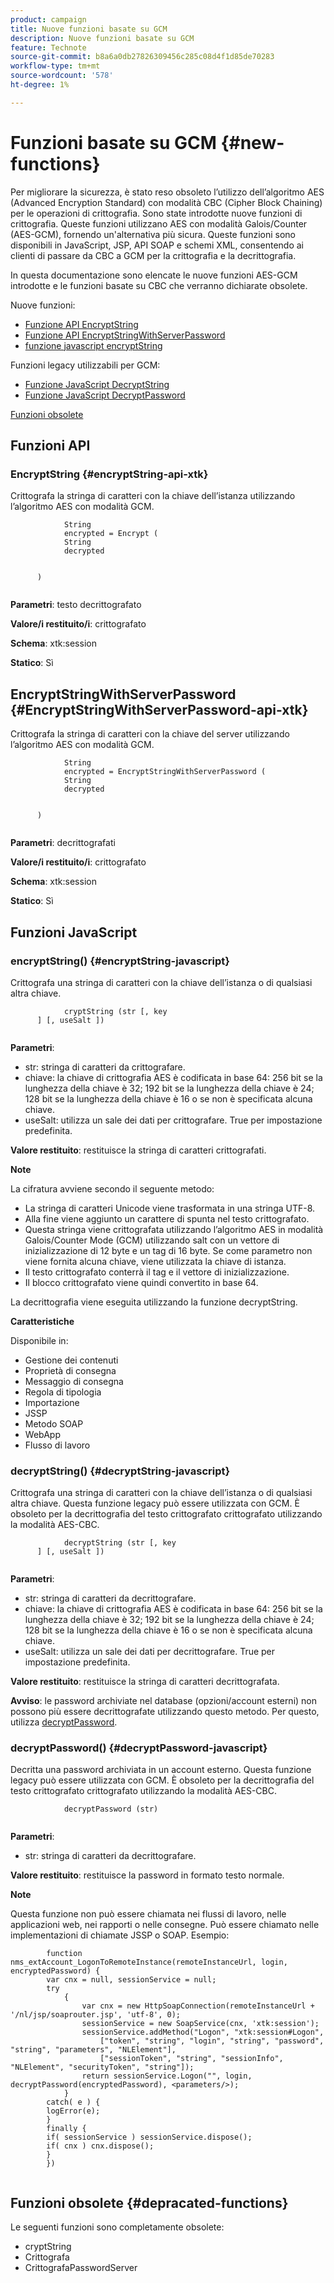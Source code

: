```yaml
---
product: campaign
title: Nuove funzioni basate su GCM
description: Nuove funzioni basate su GCM
feature: Technote
source-git-commit: b8a6a0db27826309456c285c08d4f1d85de70283
workflow-type: tm+mt
source-wordcount: '578'
ht-degree: 1%

---
```


# Funzioni basate su GCM {#new-functions}

Per migliorare la sicurezza, è stato reso obsoleto l’utilizzo dell’algoritmo AES (Advanced Encryption Standard) con modalità CBC (Cipher Block Chaining) per le operazioni di crittografia. Sono state introdotte nuove funzioni di crittografia. Queste funzioni utilizzano AES con modalità Galois/Counter (AES-GCM), fornendo un&#39;alternativa più sicura. Queste funzioni sono disponibili in JavaScript, JSP, API SOAP e schemi XML, consentendo ai clienti di passare da CBC a GCM per la crittografia e la decrittografia.

In questa documentazione sono elencate le nuove funzioni AES-GCM introdotte e le funzioni basate su CBC che verranno dichiarate obsolete.

Nuove funzioni:

* [Funzione API EncryptString](#encryptString-api-xtk)
* [Funzione API EncryptStringWithServerPassword](#EncryptStringWithServerPassword-api-xtk)
* [funzione javascript encryptString](#encryptString-javascript)

Funzioni legacy utilizzabili per GCM:

* [Funzione JavaScript DecryptString](#decryptString-javascript)
* [Funzione JavaScript DecryptPassword](#decryptPassword-javascript)

[Funzioni obsolete](#depracated-functions)

## Funzioni API

### EncryptString {#encryptString-api-xtk}

Crittografa la stringa di caratteri con la chiave dell’istanza utilizzando l’algoritmo AES con modalità GCM.

```
            String 
            encrypted = Encrypt (
            String       
            decrypted
            

      )
         
```

**Parametri**: testo decrittografato

**Valore/i restituito/i**: crittografato

**Schema**: xtk:session

**Statico**: Sì

## EncryptStringWithServerPassword {#EncryptStringWithServerPassword-api-xtk}

Crittografa la stringa di caratteri con la chiave del server utilizzando l’algoritmo AES con modalità GCM.


```
            String 
            encrypted = EncryptStringWithServerPassword (
            String       
            decrypted
            

      )
         
```

**Parametri**: decrittografati

**Valore/i restituito/i**: crittografato

**Schema**: xtk:session

**Statico**: Sì

## Funzioni JavaScript

### encryptString() {#encryptString-javascript}

Crittografa una stringa di caratteri con la chiave dell’istanza o di qualsiasi altra chiave.

```
            cryptString (str [, key
      ] [, useSalt ])
         
```

**Parametri**:

* str: stringa di caratteri da crittografare.
* chiave: la chiave di crittografia AES è codificata in base 64: 256 bit se la lunghezza della chiave è 32; 192 bit se la lunghezza della chiave è 24; 128 bit se la lunghezza della chiave è 16 o se non è specificata alcuna chiave.
* useSalt: utilizza un sale dei dati per crittografare. True per impostazione predefinita.

**Valore restituito**: restituisce la stringa di caratteri crittografati.

**Note**

La cifratura avviene secondo il seguente metodo:

* La stringa di caratteri Unicode viene trasformata in una stringa UTF-8.
* Alla fine viene aggiunto un carattere di spunta nel testo crittografato.
* Questa stringa viene crittografata utilizzando l’algoritmo AES in modalità Galois/Counter Mode (GCM) utilizzando salt con un vettore di inizializzazione di 12 byte e un tag di 16 byte. Se come parametro non viene fornita alcuna chiave, viene utilizzata la chiave di istanza.
* Il testo crittografato conterrà il tag e il vettore di inizializzazione.
* Il blocco crittografato viene quindi convertito in base 64.

La decrittografia viene eseguita utilizzando la funzione decryptString.

**Caratteristiche**

Disponibile in:

* Gestione dei contenuti
* Proprietà di consegna
* Messaggio di consegna
* Regola di tipologia
* Importazione
* JSSP
* Metodo SOAP
* WebApp
* Flusso di lavoro

### decryptString() {#decryptString-javascript}

Crittografa una stringa di caratteri con la chiave dell’istanza o di qualsiasi altra chiave. Questa funzione legacy può essere utilizzata con GCM. È obsoleto per la decrittografia del testo crittografato crittografato utilizzando la modalità AES-CBC.

```
            decryptString (str [, key
      ] [, useSalt ])
         
```

**Parametri**:

* str: stringa di caratteri da decrittografare.
* chiave: la chiave di crittografia AES è codificata in base 64: 256 bit se la lunghezza della chiave è 32; 192 bit se la lunghezza della chiave è 24; 128 bit se la lunghezza della chiave è 16 o se non è specificata alcuna chiave.
* useSalt: utilizza un sale dei dati per decrittografare. True per impostazione predefinita.

**Valore restituito**: restituisce la stringa di caratteri decrittografata.

**Avviso**: le password archiviate nel database (opzioni/account esterni) non possono più essere decrittografate utilizzando questo metodo. Per questo, utilizza [decryptPassword](#decryptPassword-javascript).

### decryptPassword() {#decryptPassword-javascript}

Decritta una password archiviata in un account esterno. Questa funzione legacy può essere utilizzata con GCM. È obsoleto per la decrittografia del testo crittografato crittografato utilizzando la modalità AES-CBC.

```
            decryptPassword (str)
         
```

**Parametri**:

* str: stringa di caratteri da decrittografare.

**Valore restituito**: restituisce la password in formato testo normale.

**Note**

Questa funzione non può essere chiamata nei flussi di lavoro, nelle applicazioni web, nei rapporti o nelle consegne. Può essere chiamato nelle implementazioni di chiamate JSSP o SOAP. Esempio:

```
        function nms_extAccount_LogonToRemoteInstance(remoteInstanceUrl, login, encryptedPassword) {
        var cnx = null, sessionService = null;
        try
            {
                var cnx = new HttpSoapConnection(remoteInstanceUrl + '/nl/jsp/soaprouter.jsp', 'utf-8', 0);
                sessionService = new SoapService(cnx, 'xtk:session');
                sessionService.addMethod("Logon", "xtk:session#Logon",
                    ["token", "string", "login", "string", "password", "string", "parameters", "NLElement"],
                    ["sessionToken", "string", "sessionInfo", "NLElement", "securityToken", "string"]);
                return sessionService.Logon("", login, decryptPassword(encryptedPassword), <parameters/>);
            }
        catch( e ) {
        logError(e);
        }
        finally {
        if( sessionService ) sessionService.dispose();
        if( cnx ) cnx.dispose();
        }
        })
      
```

## Funzioni obsolete {#depracated-functions}

Le seguenti funzioni sono completamente obsolete:

* cryptString
* Crittografa
* CrittografaPasswordServer
